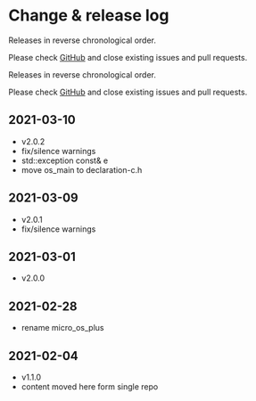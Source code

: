 # Change & release log

Releases in reverse chronological order.

Please check [GitHub](https://github.com/micro-os-plus/rtos-xpack/issues/) and close existing issues and pull requests.

Releases in reverse chronological order.

Please check
[GitHub](https://github.com/micro-os-plus/rtos-xpack/issues/)
and close existing issues and pull requests.

## 2021-03-10

- v2.0.2
- fix/silence warnings
- std::exception const& e
- move os_main to declaration-c.h

## 2021-03-09

- v2.0.1
- fix/silence warnings

## 2021-03-01

- v2.0.0

## 2021-02-28

- rename micro_os_plus

## 2021-02-04

- v1.1.0
- content moved here form single repo
